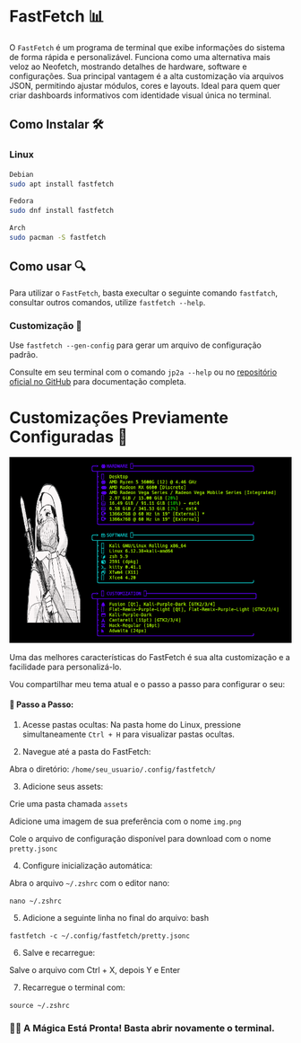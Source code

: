 # FastFetch 📊

O ```FastFetch``` é um programa de terminal que exibe informações do sistema de forma rápida e personalizável. Funciona como uma alternativa mais veloz ao Neofetch, mostrando detalhes de hardware, software e configurações. Sua principal vantagem é a alta customização via arquivos JSON, permitindo ajustar módulos, cores e layouts. Ideal para quem quer criar dashboards informativos com identidade visual única no terminal.

## Como Instalar 🛠

### Linux 

```bash
Debian
sudo apt install fastfetch
```
```bash
Fedora
sudo dnf install fastfetch
```
```bash
Arch
sudo pacman -S fastfetch
```

## Como usar 🔍

Para utilizar o ```FastFetch```, basta execultar o seguinte comando ```fastfatch```, consultar outros comandos, utilize ```fastfetch --help```.

### Customização 🚀

Use ```fastfetch --gen-config``` para gerar um arquivo de configuração padrão.

Consulte em seu terminal com o comando ``` jp2a --help ``` ou no <a href="https://github.com/cslarsen/jp2a">repositório oficial no GitHub</a> para documentação completa.

# Customizações Previamente Configuradas 👺

<div align= "center"><img width="680" src="/imgs/Fast2.png"></div>

Uma das melhores características do FastFetch é sua alta customização e a facilidade para personalizá-lo.

Vou compartilhar meu tema atual e o passo a passo para configurar o seu:

#### 📂 Passo a Passo:


1. Acesse pastas ocultas:
Na pasta home do Linux, pressione simultaneamente ```Ctrl + H``` para visualizar pastas ocultas.

2. Navegue até a pasta do FastFetch:

Abra o diretório: ```/home/seu_usuario/.config/fastfetch/```

3. Adicione seus assets:

Crie uma pasta chamada ```assets```

Adicione uma imagem de sua preferência com o nome ```img.png```

Cole o arquivo de configuração disponível para download com o nome ```pretty.jsonc```

4. Configure inicialização automática:

Abra o arquivo ```~/.zshrc``` com o editor nano:

```nano ~/.zshrc```

5. Adicione a seguinte linha no final do arquivo:
bash

```fastfetch -c ~/.config/fastfetch/pretty.jsonc```

6. Salve e recarregue:

Salve o arquivo com Ctrl + X, depois Y e Enter

7. Recarregue o terminal com:

```source ~/.zshrc```

### 🎩✨ A Mágica Está Pronta! Basta abrir novamente o terminal.